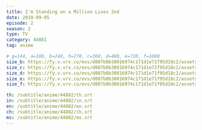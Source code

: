 ```yaml
---
title: I'm Standing on a Million Lives 2nd
date: 2010-09-05
episode: 2
season: 2
type: TV
category: 44881
tag: anime

# g=144, a=180, b=240, h=270, c=360, d=480, e=720, f=1080
size_b: https://fy.v.vrv.co/evs/d007b8b38016974c171d1e71f95d18c2/assets/d007b8b38016974c171d1e71f95d18c2_4101732.mp4
size_c: https://fy.v.vrv.co/evs/d007b8b38016974c171d1e71f95d18c2/assets/d007b8b38016974c171d1e71f95d18c2_4101731.mp4
size_d: https://fy.v.vrv.co/evs/d007b8b38016974c171d1e71f95d18c2/assets/d007b8b38016974c171d1e71f95d18c2_4101733.mp4
size_e: https://fy.v.vrv.co/evs/d007b8b38016974c171d1e71f95d18c2/assets/d007b8b38016974c171d1e71f95d18c2_4101734.mp4
size_f: https://fy.v.vrv.co/evs/d007b8b38016974c171d1e71f95d18c2/assets/d007b8b38016974c171d1e71f95d18c2_4101735.mp4

th: /subtitle/anime/44882/th.srt
in: /subtitle/anime/44882/in.srt
en: /subtitle/anime/44882/en.srt
ch: /subtitle/anime/44882/ch.srt
ms: /subtitle/anime/44882/ms.srt
---
```

